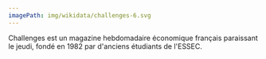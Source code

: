 ```yaml
---
imagePath: img/wikidata/challenges-6.svg
---
```


Challenges est un magazine hebdomadaire économique français paraissant le jeudi, fondé en 1982 par d'anciens étudiants de l'ESSEC.
